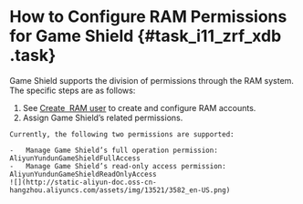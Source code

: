 # How to Configure RAM Permissions for Game Shield {#task_i11_zrf_xdb .task}

Game Shield supports the division of permissions through the RAM system. The specific steps are as follows:

1.   See [Create  RAM user](../../../../dita-oss-bucket/SP_65/DNRAM11815774/EN-US_TP_12340.dita) to create and configure RAM accounts. 
2.   Assign Game Shield’s related permissions. 

    Currently, the following two permissions are supported:

    -   Manage Game Shield’s full operation permission: AliyunYundunGameShieldFullAccess
    -   Manage Game Shield’s read-only access permission: AliyunYundunGameShieldReadOnlyAccess
    ![](http://static-aliyun-doc.oss-cn-hangzhou.aliyuncs.com/assets/img/13521/3582_en-US.png)


